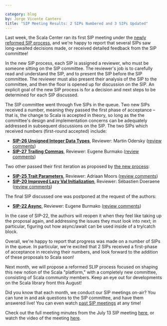 ```yaml
---

category: blog
by: Jorge Vicente Cantero
title: "SIP Meeting Results: 2 SIPs Numbered and 3 SIPs Updated"
---
```


Last week, the Scala Center ran its first SIP meeting under the [newly reformed SIP
process](http://docs.scala-lang.org/sips/sip-submission.html), and we're happy
to report that several SIPs saw long-awaited decisions made, or received
detailed feedback from the SIP committee!

In the new SIP process, each SIP is assigned a reviewer, who must be someone
sitting on the SIP committee. The reviewer's job is to carefully read and
understand the SIP, and to present the SIP before the SIP committee. The
reviewer must also present their analysis of the SIP to the committee, and then
the floor is opened up for discussion on the SIP. An explicit goal of the new
SIP process is for a decision and next steps to be determined for each SIP
discussed.

The SIP committee went through five SIPs in the queue. Two new SIPs received a
number, meaning they passed the first phase of acceptance – that is, the change
to Scala is accepted in theory, so long as the the committee's design and
implementation concerns can be adequately addressed in subsequent discussions on
the SIP. The two SIPs which received numbers (first-round accepted) include:

* **[SIP-26 Unsigned Integer Data Types](https://github.com/scala/slip/pull/30)**, Reviewer: Martin Odersky ([review comments](https://github.com/scala/slip/pull/30#issuecomment-232399052))
* **[SIP-27 Trailing Commas](https://github.com/scala/scala.github.com/pull/533)**, Reviewer: Eugene Burmako ([review comments](https://github.com/scala/scala.github.com/pull/533#issuecomment-232959066))

Two other passed their first iteration as proposed by [the new
process](http://docs.scala-lang.org/sips/sip-submission.html):

* **[SIP-25 Trait Parameters](https://docs.scala-lang.org/sips/trait-parameters.html)**, Reviewer: Adriaan Moors ([review comments](https://github.com/scala/scala.github.com/pull/428#issuecomment-233401911))
* **[SIP-20 Improved Lazy Val Initialization](https://docs.scala-lang.org/sips/improved-lazy-val-initialization.html)**, Reviewer: Sébastien Doeraene ([review comments](https://github.com/scala/scala.github.com/pull/206#issuecomment-232939781))

The final SIP discussed one was postponed at the request of the authors:

* **[SIP-22 Async](https://docs.scala-lang.org/sips/async.html)**, Reviewer: Eugene Burmako ([review comments](https://github.com/scala/scala.github.com/pull/213#issuecomment-232940053))

In the case of SIP-22, the authors will reopen it when they feel like taking up
the proposal again, and addressing the issues they must look into next; in
particular, figuring out how async/await can be used inside of a try/catch
block.

Overall, we're happy to report that progress was made on a number of SIPs in the
queue. In particular, we're excited that 2 SIPs received a first-phase of
acceptance in receiving their numbers, and look forward to the addition of these
proposals to Scala soon!

Next month, we will propose a reformed SLIP process focused on shaping this new
notion of the Scala "platform," with a completely new committee, consisting of
Scala community members. Keep an eye out for developments on the Scala library
front this August!

Did you know that each month, we conduct our SIP meetings on-air? You can tune
in and ask questions to the SIP committee, and have them answered live! You can
even watch [past SIP meetings](https://plus.google.com/+ScalaProcess) at any
time!

Check out the full meeting minutes from the July 13 SIP meeting
[here](https://docs.scala-lang.org/sips/minutes/2016-07-15-sip-minutes.html), or watch the
video of the meeting
[here](https://plus.google.com/events/c11vhomo86lkejevfkrm6uls900).
